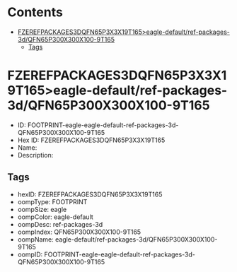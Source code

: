 



Contents
========

* [FZEREFPACKAGES3DQFN65P3X3X19T165>eagle-default/ref-packages-3d/QFN65P300X300X100-9T165](#fzerefpackages3dqfn65p3x3x19t165eagle-defaultref-packages-3dqfn65p300x300x100-9t165)
	* [Tags](#tags)

# FZEREFPACKAGES3DQFN65P3X3X19T165>eagle-default/ref-packages-3d/QFN65P300X300X100-9T165

- ID: FOOTPRINT-eagle-eagle-default-ref-packages-3d-QFN65P300X300X100-9T165
- Hex ID: FZEREFPACKAGES3DQFN65P3X3X19T165
- Name: 
- Description: 

## Tags

- hexID: FZEREFPACKAGES3DQFN65P3X3X19T165
- oompType: FOOTPRINT
- oompSize: eagle
- oompColor: eagle-default
- oompDesc: ref-packages-3d
- oompIndex: QFN65P300X300X100-9T165
- oompName: eagle-default/ref-packages-3d/QFN65P300X300X100-9T165
- oompID: FOOTPRINT-eagle-eagle-default-ref-packages-3d-QFN65P300X300X100-9T165
